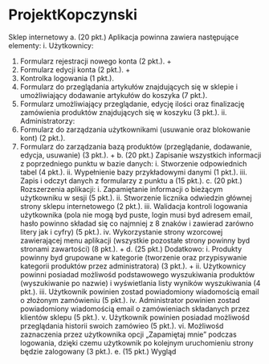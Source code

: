 ProjektKopczynski
=================


Sklep internetowy
a. (20 pkt.) Aplikacja powinna zawiera następujące elementy:
i. Użytkownicy:
1. Formularz rejestracji nowego konta (2 pkt.). +
2. Formularz edycji konta (2 pkt.). +
3. Kontrolka logowania (1 pkt.).
4. Formularz do przeglądania artykułów znajdujących się w sklepie i umożliwiający dodawanie artykułów do koszyka (7 pkt.).
5. Formularz umożliwiający przeglądanie, edycję ilości oraz finalizację zamówienia produktów znajdujących się w koszyku (3 pkt.).
ii. Administratorzy:
1. Formularz do zarządzania użytkownikami (usuwanie oraz blokowanie kont) (2 pkt.).
2. Formularz do zarządzania bazą produktów (przeglądanie, dodawanie, edycja, usuwanie) (3 pkt.). +
b. (20 pkt.) Zapisanie wszystkich informacji z poprzedniego punktu w bazie danych:
i. Stworzenie odpowiednich tabel (4 pkt.).
ii. Wypełnienie bazy przykładowymi danymi (1 pkt.).
iii. Zapis i odczyt danych z formularzy z punktu a (15 pkt.).
c. (20 pkt.) Rozszerzenia aplikacji:
i. Zapamiętanie informacji o bieżącym użytkowniku w sesji (5 pkt.).
ii. Stworzenie licznika odwiedzin głównej strony sklepu internetowego (2 pkt.).
iii. Walidacja kontroli logowania użytkownika (pola nie mogą byd puste, login musi byd adresem email, hasło powinno składad się co najmniej z 8 znaków i zawierad zarówno litery jak i cyfry) (5 pkt.).
iv. Wykorzystanie strony wzorcowej zawierającej menu aplikacji (wszystkie pozostałe strony powinny byd stronami zawartości) (8 pkt.). +
d. (25 pkt.) Dodatkowo:
i. Produkty powinny byd grupowane w kategorie (tworzenie oraz przypisywanie kategorii produktów przez administratora) (3 pkt.). +
ii. Użytkownicy powinni posiadad możliwośd podstawowego wyszukiwania produktów (wyszukiwanie po nazwie) i wyświetlania listy wyników wyszukiwania (4 pkt.).
iii. Użytkownik powinien zostad powiadomiony wiadomością email o złożonym zamówieniu (5 pkt.).
iv. Administrator powinien zostad powiadomiony wiadomością email o zamówieniach składanych przez klientów sklepu (5 pkt.).
v. Użytkownik powinien posiadad możliwośd przeglądania historii swoich zamówieo (5 pkt.).
vi. Możliwośd zaznaczenia przez użytkownika opcji „Zapamiętaj mnie” podczas logowania, dzięki czemu użytkownik po kolejnym uruchomieniu strony będzie zalogowany (3 pkt.).
e. (15 pkt.) Wygląd

